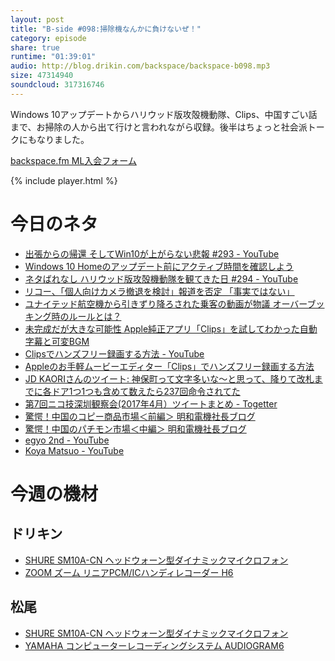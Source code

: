 ```yaml
---
layout: post
title: "B-side #098:掃除機なんかに負けないぜ！"
category: episode
share: true
runtime: "01:39:01"
audio: http://blog.drikin.com/backspace/backspace-b098.mp3
size: 47314940
soundcloud: 317316746
---
```


Windows 10アップデートからハリウッド版攻殻機動隊、Clips、中国すごい話まで、お掃除の人から出て行けと言われながら収録。後半はちょっと社会派トークにもなりました。

[backspace.fm ML入会フォーム](http://backspace.us11.list-manage.com/subscribe?u=09c933bd3997c1d16dbed156a&id=84b6529b91)

{% include player.html %}

# 今日のネタ

* [出張からの帰還 そしてWin10が上がらない悲報 #293 - YouTube](https://www.youtube.com/watch?v=GSLlU4z7Vs4)
* [Windows 10 Homeのアップデート前にアクティブ時間を確認しよう](http://www.itmedia.co.jp/news/articles/1704/12/news050.html)
* [ネタばれなし ハリウッド版攻殻機動隊を観てきた日 #294 - YouTube](https://www.youtube.com/watch?v=1-tUKSz0aZQ)
* [リコー、「個人向けカメラ撤退を検討」報道を否定 「事実ではない」](http://www.itmedia.co.jp/news/articles/1704/12/news063.html)
* [ユナイテッド航空機から引きずり降ろされた乗客の動画が物議 オーバーブッキング時のルールとは？](http://www.itmedia.co.jp/news/articles/1704/11/news106.html)
* [未完成だが大きな可能性 Apple純正アプリ「Clips」を試してわかった自動字幕と可変BGM](http://www.itmedia.co.jp/news/articles/1704/10/news119.html)
* [Clipsでハンズフリー録画する方法 - YouTube](https://www.youtube.com/watch?v=fnsCEDWYmmg)
* [Appleのお手軽ムービーエディター「Clips」でハンズフリー録画する方法](http://www.itmedia.co.jp/news/articles/1704/12/news052.html)
* [JD KAORIさんのツイート: 神保町って文字多いな〜と思って、降りて改札までに各ドア1つ1つも含めて数えたら237回命令されてた](https://twitter.com/JD_KAORI/status/851452151926726656)
* [第7回ニコ技深圳観察会(2017年4月）ツイートまとめ - Togetter](https://togetter.com/li/1098618)
* [驚愕！中国のコピー商品市場＜前編＞ 明和電機社長ブログ](http://www.maywadenki.com/blog/2017/04/06/%E4%B8%AD%E5%9B%BD%E3%81%AE%E3%82%B3%E3%83%94%E3%83%BC%E5%B8%82%E5%A0%B4%EF%BC%9C%E5%89%8D%E7%AF%87%EF%BC%9E/)
* [驚愕！中国のパチモン市場＜中編＞ 明和電機社長ブログ](http://www.maywadenki.com/blog/2017/04/10/%E9%A9%9A%E6%84%95%EF%BC%81%E4%B8%AD%E5%9B%BD%E3%81%AE%E3%83%91%E3%83%81%E3%83%A2%E3%83%B3%E5%B8%82%E5%A0%B4%EF%BC%9C%E4%B8%AD%E7%B7%A8%EF%BC%9E/)
* [egyo 2nd - YouTube](https://www.youtube.com/channel/UCfBbk-B-NVPdITvSy2e1XWg)
* [Koya Matsuo - YouTube](https://www.youtube.com/user/koyamatsuo/)

# 今週の機材

## ドリキン
* [SHURE  SM10A-CN ヘッドウォーン型ダイナミックマイクロフォン](http://amzn.to/1LXIGkV) 
* [ZOOM ズーム リニアPCM/ICハンディレコーダー H6](http://amzn.to/29BOo5n)

## 松尾
* [SHURE  SM10A-CN ヘッドウォーン型ダイナミックマイクロフォン](http://amzn.to/1LXIGkV) 
* [YAMAHA コンピューターレコーディングシステム AUDIOGRAM6](http://amzn.to/1Rsyq5W)
